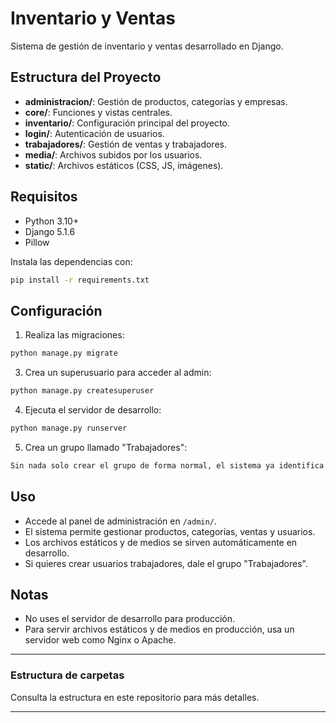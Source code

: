 # Inventario y Ventas

Sistema de gestión de inventario y ventas desarrollado en Django.

## Estructura del Proyecto

- **administracion/**: Gestión de productos, categorías y empresas.
- **core/**: Funciones y vistas centrales.
- **inventario/**: Configuración principal del proyecto.
- **login/**: Autenticación de usuarios.
- **trabajadores/**: Gestión de ventas y trabajadores.
- **media/**: Archivos subidos por los usuarios.
- **static/**: Archivos estáticos (CSS, JS, imágenes).

## Requisitos

- Python 3.10+
- Django 5.1.6
- Pillow

Instala las dependencias con:

```sh
pip install -r requirements.txt
```

## Configuración

1. Realiza las migraciones:

```sh
python manage.py migrate
```

3. Crea un superusuario para acceder al admin:

```sh
python manage.py createsuperuser
```

4. Ejecuta el servidor de desarrollo:

```sh
python manage.py runserver
```
5. Crea un grupo llamado "Trabajadores":

```sh
Sin nada solo crear el grupo de forma normal, el sistema ya identifica los permisos con el grupo.
```
## Uso

- Accede al panel de administración en `/admin/`.
- El sistema permite gestionar productos, categorías, ventas y usuarios.
- Los archivos estáticos y de medios se sirven automáticamente en desarrollo.
- Si quieres crear usuarios trabajadores, dale el grupo "Trabajadores".



## Notas

- No uses el servidor de desarrollo para producción.
- Para servir archivos estáticos y de medios en producción, usa un servidor web como Nginx o Apache.

---

### Estructura de carpetas

Consulta la estructura en este repositorio para más detalles.

---

